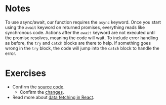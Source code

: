 # Notes

To use async/await, our function requires the `async` keyword. Once you start using the `await` keyword on returned promises, everything reads like synchronous code. Actions after the `await` keyword are not executed until the promise resolves, meaning the code will wait. To include error handling as before, the `try` and `catch` blocks are there to help. If something goes wrong in the `try` block, the code will jump into the `catch` block to handle the error.

# Exercises

- Confirm the [source code](https://codesandbox.io/s/github/the-road-to-learn-react/hacker-stories/tree/2021/Async-Await-in-React?file=/src/App.js).
  - Confirm the [changes](https://github.com/the-road-to-learn-react/hacker-stories/compare/2021/Third-Party-Libraries-in-React...2021/Async-Await-in-React).
- Read more about [data fetching in React](https://www.robinwieruch.de/react-hooks-fetch-data/).
